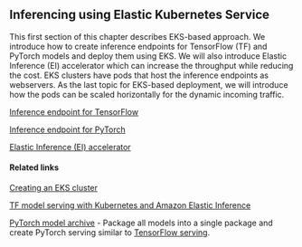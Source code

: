 ## Inferencing using Elastic Kubernetes Service

This first section of this chapter describes EKS-based approach. 
We introduce how to create inference endpoints for TensorFlow (TF) and PyTorch models and deploy them using EKS. We will also introduce Elastic Inference (EI) accelerator which can increase the throughput while reducing the cost. EKS clusters have pods that host the inference endpoints as webservers. As the last topic for EKS-based deployment, 
we will introduce how the pods can be scaled horizontally for the dynamic incoming traffic.

[Inference endpoint for TensorFlow](https://docs.aws.amazon.com/deep-learning-containers/latest/devguide/deep-learning-containers-eks-tutorials-gpu-inference.html#deep-learning-containers-eks-tutorials-gpu-inference-tf)

[Inference endpoint for PyTorch](https://docs.aws.amazon.com/deep-learning-containers/latest/devguide/deep-learning-containers-eks-tutorials-gpu-inference.html#deep-learning-containers-eks-tutorials-gpu-inference-pytorch)

[Elastic Inference (EI) accelerator](https://github.com/aws-samples/amazon-elastic-inference-eks)

#### Related links

[Creating an EKS cluster](https://docs.aws.amazon.com/eks/latest/userguide/create-cluster.html)

[TF model serving with Kubernetes and Amazon Elastic Inference](https://aws.amazon.com/blogs/machine-learning/optimizing-tensorflow-model-serving-with-kubernetes-and-amazon-elastic-inference/)

[PyTorch model archive](https://github.com/pytorch/serve/blob/master/model-archiver) - Package all models into a single package and create PyTorch serving similar to [TensorFlow serving](https://www.tensorflow.org/tfx/guide/serving).
